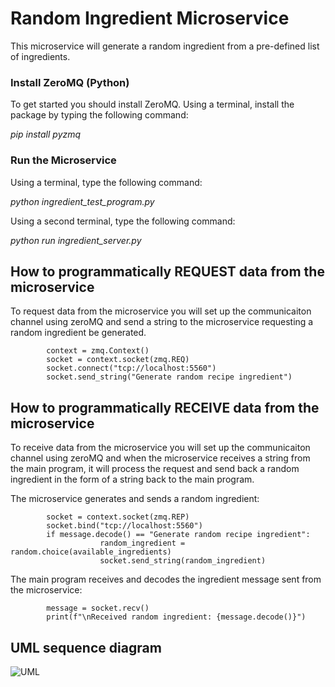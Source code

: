 # Random Ingredient Microservice

This microservice will generate a random ingredient from a pre-defined list of ingredients.

### Install ZeroMQ (Python)
To get started you should install ZeroMQ. Using a terminal, install the package by typing the following command:

_pip install pyzmq_

### Run the Microservice
Using a terminal, type the following command:

_python ingredient_test_program.py_

Using a second terminal, type the following command:

_python run ingredient_server.py_


## How to programmatically REQUEST data from the microservice
To request data from the microservice you will set up the communicaiton channel using zeroMQ and send a string to the microservice requesting a random ingredient be generated. 

            context = zmq.Context()
            socket = context.socket(zmq.REQ)
            socket.connect("tcp://localhost:5560")
            socket.send_string("Generate random recipe ingredient")

## How to programmatically RECEIVE data from the microservice
To receive data from the microservice you will set up the communicaiton channel using zeroMQ and when the microservice receives a string from the main program, it will process the request and send back a random ingredient in the form of a string back to the main program.

The microservice generates and sends a random ingredient:

            socket = context.socket(zmq.REP)
            socket.bind("tcp://localhost:5560")
            if message.decode() == "Generate random recipe ingredient":
                        random_ingredient = random.choice(available_ingredients)
                        socket.send_string(random_ingredient)

The main program receives and decodes the ingredient message sent from the microservice:

            message = socket.recv()
            print(f"\nReceived random ingredient: {message.decode()}")


## UML sequence diagram

![UML](https://github.com/user-attachments/assets/cbfb6f3d-9fb3-482e-9fae-4ccbbc239ad7)
